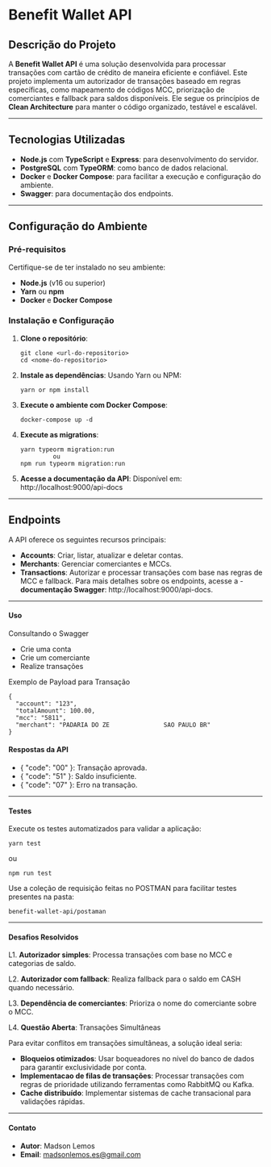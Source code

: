 # Benefit Wallet API

## Descrição do Projeto

A **Benefit Wallet API** é uma solução desenvolvida para processar transações com cartão de crédito de maneira eficiente e confiável. Este projeto implementa um autorizador de transações baseado em regras específicas, como mapeamento de códigos MCC, priorização de comerciantes e fallback para saldos disponíveis. Ele segue os princípios de **Clean Architecture** para manter o código organizado, testável e escalável.

---

## Tecnologias Utilizadas

- **Node.js** com **TypeScript** e **Express**: para desenvolvimento do servidor.
- **PostgreSQL** com **TypeORM**: como banco de dados relacional.
- **Docker** e **Docker Compose**: para facilitar a execução e configuração do ambiente.
- **Swagger**: para documentação dos endpoints.

---

## Configuração do Ambiente

### Pré-requisitos

Certifique-se de ter instalado no seu ambiente:

- **Node.js** (v16 ou superior)
- **Yarn** ou **npm**
- **Docker** e **Docker Compose**

### Instalação e Configuração

1. **Clone o repositório**:
   ```
   git clone <url-do-repositorio>
   cd <nome-do-repositorio>
2. **Instale as dependências**:
   Usando Yarn ou NPM:
   ```
   yarn or npm install
3. **Execute o ambiente com Docker Compose**:
   ```
   docker-compose up -d
4. **Execute as migrations**:
   ```
   yarn typeorm migration:run
            ou
   npm run typeorm migration:run
5. **Acesse a documentação da API**:
   Disponível em: http://localhost:9000/api-docs

---

## Endpoints
A API oferece os seguintes recursos principais:

- **Accounts**: Criar, listar, atualizar e deletar contas.
- **Merchants**: Gerenciar comerciantes e MCCs.
- **Transactions**: Autorizar e processar transações com base nas regras de MCC e fallback.
Para mais detalhes sobre os endpoints, acesse a - **documentação Swagger**: http://localhost:9000/api-docs.

---

#### Uso

Consultando o Swagger

- Crie uma conta
- Crie um comerciante
- Realize transações

Exemplo de Payload para Transação

```
{
  "account": "123",
  "totalAmount": 100.00,
  "mcc": "5811",
  "merchant": "PADARIA DO ZE               SAO PAULO BR"
}
```

#### Respostas da API

- { "code": "00" }: Transação aprovada.
- { "code": "51" }: Saldo insuficiente.
- { "code": "07" }: Erro na transação.

---

#### Testes
Execute os testes automatizados para validar a aplicação:

```
yarn test
```
ou 
```
npm run test
```

Use a coleção de requisição feitas no POSTMAN para facilitar testes presentes na pasta:
```
benefit-wallet-api/postaman
```

---

#### Desafios Resolvidos

L1. **Autorizador simples**: Processa transações com base no MCC e categorias de saldo.

L2. **Autorizador com fallback**: Realiza fallback para o saldo em CASH quando necessário.

L3. **Dependência de comerciantes**: Prioriza o nome do comerciante sobre o MCC.

L4. **Questão Aberta**: Transações Simultâneas

   Para evitar conflitos em transações simultâneas, a solução ideal seria:

   - **Bloqueios otimizados**: Usar boqueadores no nível do banco de dados para garantir exclusividade por conta.
   - **Implementacao de filas de transações**: Processar transações com regras de prioridade utilizando ferramentas como RabbitMQ ou Kafka.
   - **Cache distribuído**: Implementar sistemas de cache transacional para validações rápidas.

---

#### Contato

- **Autor**: Madson Lemos
- **Email**: madsonlemos.es@gmail.com